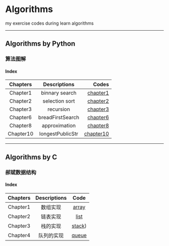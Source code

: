# Algorithms
my exercise codes during learn algorithms
****
## Algorithms by Python
### 算法图解
#### Index
| Chapters |   Descriptions   |  Codes   |
|:--------:|:----------------:|---------:|
| Chapter1 | binnary search  | [chapter1](./Algorithms_python/Chapter1)|
| Chapter2 | selection sort  | [chapter2](./Algorithms_python/Chapter2)|
| Chapter3 | recursion       | [chapter3](./Algorithms_python/Chapter3)|
| Chapter6 | breadFirstSearch| [chapter6](./Algorithms_python/Chapter6)|
| Chapter8 | approximation   | [chapter8](./Algorithms_python/Chapter8)|
| Chapter10| longestPublicStr| [chapter10](./Algorithms_python/Chapter10)|

***
## Algorithms by C
### 郝斌数据结构
#### Index
|Chapters| Descriptions| Code |
|:------:|:-----------:|:----:|
|Chapter1| 数组实现    | [array](./Algorithms_C/郝斌数据结构/array.c)|
|Chapter2| 链表实现    | [list](./Algorithms_C/郝斌数据结构/list.c)|
|Chapter3| 栈的实现    | [stack](./Algorithms_C/郝斌数据结构/stack.c))|
|Chapter4| 队列的实现  | [queue](./Algorithms_C/郝斌数据结构/queue.c)|